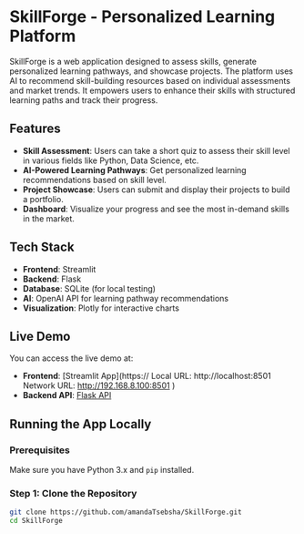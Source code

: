 # SkillForge - Personalized Learning Platform
SkillForge is a web application designed to assess skills, generate
personalized learning pathways, and showcase projects. The platform
uses AI to recommend skill-building resources based on individual
assessments and market trends. It empowers users to enhance their
skills with structured learning paths and track their progress.
## Features
- **Skill Assessment**: Users can take a short quiz to assess their
skill level in various fields like Python, Data Science, etc.
- **AI-Powered Learning Pathways**: Get personalized learning
recommendations based on skill level.
- **Project Showcase**: Users can submit and display their projects to
build a portfolio.
- **Dashboard**: Visualize your progress and see the most in-demand
skills in the market.
## Tech Stack
- **Frontend**: Streamlit
- **Backend**: Flask
- **Database**: SQLite (for local testing)
- **AI**: OpenAI API for learning pathway recommendations
- **Visualization**: Plotly for interactive charts
## Live Demo
You can access the live demo at:
- **Frontend**: [Streamlit App](https:// Local URL: http://localhost:8501
  Network URL: http://192.168.8.100:8501
)
- **Backend API**: [Flask API](https://http://0.0.0.0:8000)
## Running the App Locally
### Prerequisites
Make sure you have Python 3.x and `pip` installed.
### Step 1: Clone the Repository
```bash
git clone https://github.com/amandaTsebsha/SkillForge.git
cd SkillForge
